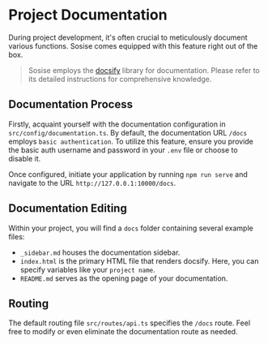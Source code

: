 # Project Documentation
During project development, it's often crucial to meticulously document various functions. Sosise comes equipped with this feature right out of the box.

> Sosise employs the [docsify](https://docsify.js.org/#/?id=docsify) library for documentation. Please refer to its detailed instructions for comprehensive knowledge.

## Documentation Process
Firstly, acquaint yourself with the documentation configuration in `src/config/documentation.ts`. By default, the documentation URL `/docs` employs `basic authentication`. To utilize this feature, ensure you provide the basic auth username and password in your `.env` file or choose to disable it.

Once configured, initiate your application by running `npm run serve` and navigate to the URL `http://127.0.0.1:10000/docs`.

## Documentation Editing
Within your project, you will find a `docs` folder containing several example files:

- `_sidebar.md` houses the documentation sidebar.
- `index.html` is the primary HTML file that renders docsify. Here, you can specify variables like your `project name`.
- `README.md` serves as the opening page of your documentation.

## Routing
The default routing file `src/routes/api.ts` specifies the `/docs` route. Feel free to modify or even eliminate the documentation route as needed.